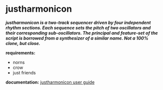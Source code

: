 # justharmonicon

***justharmonicon is a two-track sequencer driven by four independent rhythm sections. Each sequence sets the pitch of two oscillators and their corresponding sub-oscillators. The principal and feature-set of the script is borrowed from a synthesizer of a similar name. Not a 100% clone, but close.***

**requirements:**

* norns
* crow
* just friends

**documentation:** [justharmonicon user guide](https://github.com/sonocircuit/justharmonicon/blob/main/doc/JUSTHARMONICON%20USER%20GUIDE%20v1.0.4.pdf)
